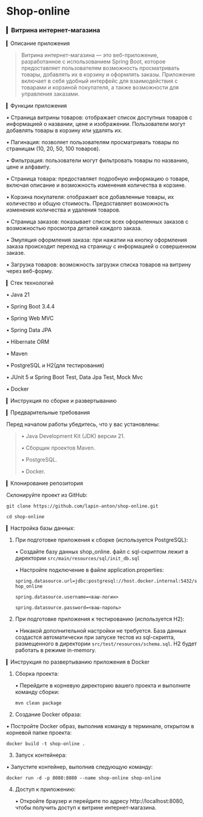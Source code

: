 # Shop-online

### ▎Витрина интернет-магазина

▎Описание приложения

> Витрина интернет-магазина — это веб-приложение, разработанное с использованием Spring Boot, которое предоставляет 
> пользователям возможность просматривать товары, добавлять их в корзину и оформлять заказы. 
> Приложение включает в себя удобный интерфейс для взаимодействия с товарами и корзиной покупателя, 
> а также возможности для управления заказами.

▎Функции приложения

• Страница витрины товаров: отображает список доступных товаров с информацией о названии, цене и изображении. Пользователи могут добавлять товары в корзину или удалять их.

• Пагинация: позволяет пользователям просматривать товары по страницам (10, 20, 50, 100 товаров).

• Фильтрация: пользователи могут фильтровать товары по названию, цене и алфавиту.

• Страница товара: предоставляет подробную информацию о товаре, включая описание и возможность изменения количества в корзине.

• Корзина покупателя: отображает все добавленные товары, их количество и общую стоимость. Предоставляет возможность изменения количества и удаления товаров.

• Страница заказов: показывает список всех оформленных заказов с возможностью просмотра деталей каждого заказа.

• Эмуляция оформления заказа: при нажатии на кнопку оформления заказа происходит переход на страницу с информацией о совершенном заказе.

• Загрузка товаров: возможность загрузки списка товаров на витрину через веб-форму.

▎Стек технологий

• Java 21

• Spring Boot 3.4.4

• Spring Web MVC

• Spring Data JPA

• Hibernate ORM

• Maven

• PostgreSQL и H2(для тестирования)

• JUnit 5 и Spring Boot Test, Data Jpa Test, Mock Mvc

• Docker

▎Инструкция по сборке и развертыванию

▎Предварительные требования

Перед началом работы убедитесь, что у вас установлены:

>• Java Development Kit (JDK) версии 21.
>
>• Сборщик проектов Maven.
>
>• PostgreSQL.
>
>• Docker.

▎Клонирование репозитория

Склонируйте проект из GitHub:

`git clone https://github.com/lapin-anton/shop-online.git`

`cd shop-online`

▎Настройка базы данных:

1. При подготовке приложения к сборке (используется PostgreSQL):

   • Создайте базу данных shop_online. файл с sql-скриптом лежит в директории `src/main/resources/sql/init_db.sql`

   • Настройте подключение в файле application.properties:

   `spring.datasource.url=jdbc:postgresql://host.docker.internal:5432/shop_online`

   `spring.datasource.username=<ваш-логин>`

   `spring.datasource.password=<ваш-пароль>`

2. При подготовке приложения к тестированию (используется H2):

   • Никакой дополнительной настройки не требуется. База данных создастся автоматически при запуске тестов
   из sql-скрипта, размещенного в директории `src/test/resources/schema.sql`. H2 будет работать в режиме in-memory.


▎Инструкция по развертыванию приложения в Docker

1. Сборка проекта:

   • Перейдите в корневую директорию вашего проекта и выполните команду сборки:

      `mvn clean package`


2. Создание Docker образа:

• Постройте Docker образ, выполнив команду в терминале, открытом в корневой папке проекта:

   `docker build -t shop-online .`


3. Запуск контейнера:

• Запустите контейнер, выполнив следующую команду:

   `docker run -d -p 8080:8080 --name shop-online shop-online`

4. Доступ к приложению:

   • Откройте браузер и перейдите по адресу http://localhost:8080, чтобы получить доступ к витрине интернет-магазина.

